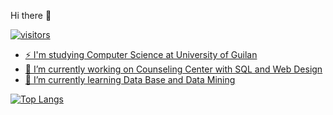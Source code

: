 Hi there 👋

<a href="https://www.linkedin.com/in/sara-mazaheri-399a6b191/">
  <i class="fab fa-linkedin"></i>

![visitors](https://visitor-badge.laobi.icu/badge?page_id=saramazaheri)
<br>

- ⚡ I'm studying Computer Science at University of Guilan
- 🔭 I’m currently working on Counseling Center with SQL and Web Design
- 🌱 I’m currently learning Data Base and Data Mining

[![Top Langs](https://github-readme-stats.vercel.app/api/top-langs/?username=saramazaheri&layout=compact)](https://github.com/anuraghazra/github-readme-stats)
